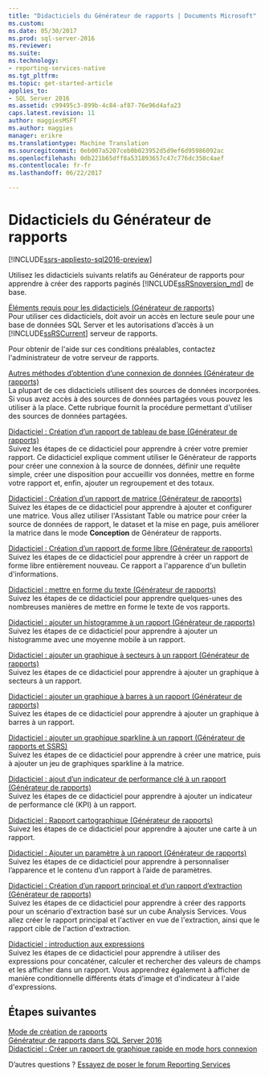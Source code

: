 ```yaml
---
title: "Didacticiels du Générateur de rapports | Documents Microsoft"
ms.custom: 
ms.date: 05/30/2017
ms.prod: sql-server-2016
ms.reviewer: 
ms.suite: 
ms.technology:
- reporting-services-native
ms.tgt_pltfrm: 
ms.topic: get-started-article
applies_to:
- SQL Server 2016
ms.assetid: c99495c3-899b-4c84-af87-76e96d4afa23
caps.latest.revision: 11
author: maggiesMSFT
ms.author: maggies
manager: erikre
ms.translationtype: Machine Translation
ms.sourcegitcommit: 0eb007a5207ceb0b023952d5d9ef6d95986092ac
ms.openlocfilehash: 0db221b65dff8a531893657c47c776dc350c4aef
ms.contentlocale: fr-fr
ms.lasthandoff: 06/22/2017

---
```

# <a name="report-builder-tutorials"></a>Didacticiels du Générateur de rapports

[!INCLUDE[ssrs-appliesto-sql2016-preview](../includes/ssrs-appliesto-sql2016-preview.md)]

Utilisez les didacticiels suivants relatifs au Générateur de rapports pour apprendre à créer des rapports paginés [!INCLUDE[ssRSnoversion_md](../includes/ssrsnoversion-md.md)] de base.  
  
[Éléments requis pour les didacticiels &#40;Générateur de rapports&#41;](../reporting-services/prerequisites-for-tutorials-report-builder.md)  
Pour utiliser ces didacticiels, doit avoir un accès en lecture seule pour une base de données SQL Server et les autorisations d’accès à un [!INCLUDE[ssRSCurrent](../includes/ssrscurrent-md.md)] serveur de rapports.  
  
Pour obtenir de l'aide sur ces conditions préalables, contactez l'administrateur de votre serveur de rapports.  
  
[Autres méthodes d’obtention d’une connexion de données &#40;Générateur de rapports&#41;](../reporting-services/alternative-ways-to-get-a-data-connection-report-builder.md)  
La plupart de ces didacticiels utilisent des sources de données incorporées. Si vous avez accès à des sources de données partagées vous pouvez les utiliser à la place. Cette rubrique fournit la procédure permettant d'utiliser des sources de données partagées.  
  
[Didacticiel : Création d’un rapport de tableau de base &#40;Générateur de rapports&#41;](../reporting-services/tutorial-creating-a-basic-table-report-report-builder.md)  
Suivez les étapes de ce didacticiel pour apprendre à créer votre premier rapport. Ce didacticiel explique comment utiliser le Générateur de rapports pour créer une connexion à la source de données, définir une requête simple, créer une disposition pour accueillir vos données, mettre en forme votre rapport et, enfin, ajouter un regroupement et des totaux.  
  
[Didacticiel : Création d’un rapport de matrice &#40;Générateur de rapports&#41;](../reporting-services/tutorial-creating-a-matrix-report-report-builder.md)  
Suivez les étapes de ce didacticiel pour apprendre à ajouter et configurer une matrice. Vous allez utiliser l'Assistant Table ou matrice pour créer la source de données de rapport, le dataset et la mise en page, puis améliorer la matrice dans le mode **Conception** de Générateur de rapports.  
  
[Didacticiel : Création d’un rapport de forme libre &#40;Générateur de rapports&#41;](../reporting-services/tutorial-creating-a-free-form-report-report-builder.md)  
Suivez les étapes de ce didacticiel pour apprendre à créer un rapport de forme libre entièrement nouveau. Ce rapport a l'apparence d'un bulletin d'informations.  
  
[Didacticiel : mettre en forme du texte &#40;Générateur de rapports&#41;](../reporting-services/tutorial-format-text-report-builder.md)  
Suivez les étapes de ce didacticiel pour apprendre quelques-unes des nombreuses manières de mettre en forme le texte de vos rapports.  
  
[Didacticiel : ajouter un histogramme à un rapport &#40;Générateur de rapports&#41;](../reporting-services/tutorial-add-a-column-chart-to-your-report-report-builder.md)  
Suivez les étapes de ce didacticiel pour apprendre à ajouter un histogramme avec une moyenne mobile à un rapport.  
  
[Didacticiel : ajouter un graphique à secteurs à un rapport &#40;Générateur de rapports&#41;](../reporting-services/tutorial-add-a-pie-chart-to-your-report-report-builder.md)  
Suivez les étapes de ce didacticiel pour apprendre à ajouter un graphique à secteurs à un rapport.  
  
[Didacticiel : ajouter un graphique à barres à un rapport &#40;Générateur de rapports&#41;](../reporting-services/tutorial-add-a-bar-chart-to-your-report-report-builder.md)  
Suivez les étapes de ce didacticiel pour apprendre à ajouter un graphique à barres à un rapport.  
  
[Didacticiel : ajouter un graphique sparkline à un rapport &#40;Générateur de rapports et SSRS&#41;](../reporting-services/tutorial-add-a-sparkline-to-your-report-report-builder.md)  
Suivez les étapes de ce didacticiel pour apprendre à créer une matrice, puis à ajouter un jeu de graphiques sparkline à la matrice.  
  
[Didacticiel : ajout d’un indicateur de performance clé à un rapport &#40;Générateur de rapports&#41;](../reporting-services/tutorial-adding-a-kpi-to-your-report-report-builder.md)  
Suivez les étapes de ce didacticiel pour apprendre à ajouter un indicateur de performance clé (KPI) à un rapport.  
  
[Didacticiel : Rapport cartographique &#40;Générateur de rapports&#41;](../reporting-services/tutorial-map-report-report-builder.md)  
Suivez les étapes de ce didacticiel pour apprendre à ajouter une carte à un rapport.  
  
[Didacticiel : Ajouter un paramètre à un rapport &#40;Générateur de rapports&#41;](../reporting-services/tutorial-add-a-parameter-to-your-report-report-builder.md)  
Suivez les étapes de ce didacticiel pour apprendre à personnaliser l’apparence et le contenu d’un rapport à l’aide de paramètres.  
  
[Didacticiel : Création d’un rapport principal et d’un rapport d’extraction &#40;Générateur de rapports&#41;](../reporting-services/tutorial-creating-drillthrough-and-main-reports-report-builder.md)  
Suivez les étapes de ce didacticiel pour apprendre à créer des rapports pour un scénario d'extraction basé sur un cube Analysis Services. Vous allez créer le rapport principal et l'activer en vue de l'extraction, ainsi que le rapport cible de l'action d'extraction.  
  
[Didacticiel : introduction aux expressions](../reporting-services/tutorial-introducing-expressions.md)  
Suivez les étapes de ce didacticiel pour apprendre à utiliser des expressions pour concaténer, calculer et rechercher des valeurs de champs et les afficher dans un rapport. Vous apprendrez également à afficher de manière conditionnelle différents états d'image et d'indicateur à l'aide d'expressions.  

## <a name="next-steps"></a>Étapes suivantes

[Mode de création de rapports](../reporting-services/report-builder/report-design-view-report-builder.md)  
[Générateur de rapports dans SQL Server 2016](../reporting-services/report-builder/report-builder-in-sql-server-2016.md)  
[Didacticiel : Créer un rapport de graphique rapide en mode hors connexion](../reporting-services/report-builder/tutorial-create-a-quick-chart-report-offline-report-builder.md)  

D’autres questions ? [Essayez de poser le forum Reporting Services](http://go.microsoft.com/fwlink/?LinkId=620231)

